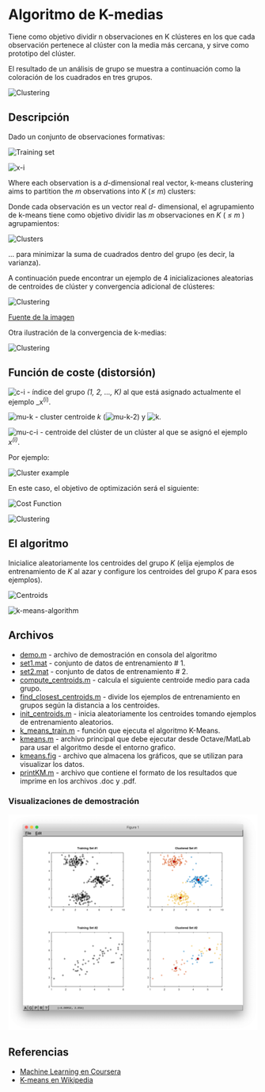 ﻿# Algoritmo de K-medias

Tiene como objetivo dividir n observaciones en K clústeres en los que cada observación pertenece al clúster con la media más cercana, y sirve como prototipo del clúster.

El resultado de un análisis de grupo se muestra a continuación como la coloración de los cuadrados en tres grupos.

![Clustering](https://upload.wikimedia.org/wikipedia/commons/c/c8/Cluster-2.svg)

## Descripción

Dado un conjunto de observaciones formativas:

![Training set](./formulas/training-set.svg)

![x-i](./formulas/x-i.svg)

Where each observation is a _d_-dimensional real vector, k-means clustering aims to partition the _m_ observations into _K_ (_≤ m_) clusters:

Donde cada observación es un vector real _d_- dimensional, el agrupamiento de k-means tiene como objetivo dividir las _m_ observaciones en _K_ ( _≤ m_ ) agrupamientos:

![Clusters](./formulas/clasters.svg)

... para minimizar la suma de cuadrados dentro del grupo (es decir, la varianza).

A continuación puede encontrar un ejemplo de 4 inicializaciones aleatorias de centroides de clúster y convergencia adicional de clústeres:

![Clustering](http://shabal.in/visuals/kmeans/random.gif)

[Fuente de la imagen](http://shabal.in/visuals/kmeans/6.html)

Otra ilustración de la convergencia de k-medias:

![Clustering](https://upload.wikimedia.org/wikipedia/commons/e/ea/K-means_convergence.gif)

## Función de coste (distorsión)

![c-i](./formulas/c-i.svg) - índice del grupo _(1, 2, ..., K)_ al que está asignado actualmente el ejemplo _x<sup>(i)</sup>.

![mu-k](./formulas/mu-k.svg) - cluster centroide _k_ (![mu-k-2](./formulas/mu-k-2.svg)) y ![k](./formulas/k.svg).

![mu-c-i](./formulas/mu-c-i.svg) - centroide del clúster de un clúster al que se asignó el ejemplo _x<sup>(i)</sup>_.

Por ejemplo:

![Cluster example](./formulas/cluster-example.svg)

En este caso, el objetivo de optimización será el siguiente:

![Cost Function](./formulas/cost-function.svg)

![Clustering](https://upload.wikimedia.org/wikipedia/commons/d/d1/KMeans-density-data.svg)

## El algoritmo

Inicialice aleatoriamente los centroides del grupo _K_ (elija ejemplos de entrenamiento de _K_ al azar y configure los centroides del grupo _K_ para esos ejemplos).

![Centroids](./formulas/centroids.svg)

![k-means-algorithm](./formulas/k-means-algorithm.svg)

## Archivos

- [demo.m](./demo.m) - archivo de demostración en consola del algoritmo
- [set1.mat](./set1.mat) - conjunto de datos de entrenamiento # 1.
- [set2.mat](./set2.mat) - conjunto de datos de entrenamiento # 2.
- [compute_centroids.m](./compute_centroids.m) - calcula el siguiente centroide medio para cada grupo.
- [find_closest_centroids.m](./find_closest_centroids.m) - divide los ejemplos de entrenamiento en grupos según la distancia a los centroides.
- [init_centroids.m](./init_centroids.m) - inicia aleatoriamente los centroides tomando ejemplos de entrenamiento aleatorios.
- [k_means_train.m](./k_means_train.m) - función que ejecuta el algoritmo K-Means.
- [kmeans.m](./kmeans.m) - archivo principal que debe ejecutar desde Octave/MatLab para usar el algoritmo desde el entorno grafico.
- [kmeans.fig](./kmeans.fig) - archivo que almacena los gráficos, que se utilizan para visualizar los datos.
- [printKM.m](./printKM.m) - archivo que contiene el formato de los resultados que imprime en los archivos .doc y .pdf.


### Visualizaciones de demostración

![Demo visualization](./formulas/demo.png)

## Referencias

- [Machine Learning en Coursera](https://www.coursera.org/learn/machine-learning)
- [K-means en Wikipedia](https://es.wikipedia.org/wiki/K-medias)
